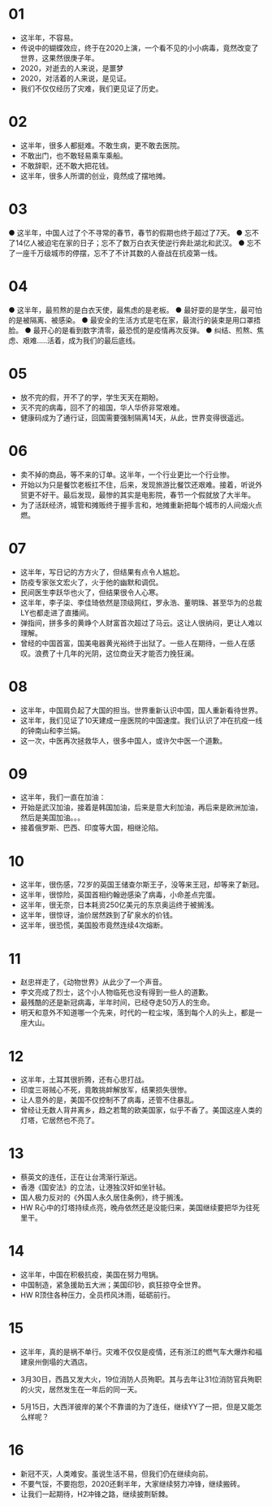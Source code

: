 # 01 
- 这半年，不容易。
- 传说中的蝴蝶效应，终于在2020上演，一个看不见的小小病毒，竟然改变了世界，这果然很庚子年。
- 2020，对逝去的人来说，是噩梦
- 2020，对活着的人来说，是见证。
- 我们不仅仅经历了灾难，我们更见证了历史。
 
# 02 
- 这半年，很多人都挺难。不敢生病，更不敢去医院。
- 不敢出门，也不敢轻易乘车乘船。
- 不敢辞职，还不敢大把花钱。 
- 这半年，很多人所谓的创业，竟然成了摆地摊。
 
# 03 
● 这半年，中国人过了个不寻常的春节，春节的假期也终于超过了7天。
● 忘不了14亿人被迫宅在家的日子；忘不了数万白衣天使逆行奔赴湖北和武汉。
● 忘不了一座千万级城市的停摆，忘不了不计其数的人奋战在抗疫第一线。
 
# 04 
● 这半年，最煎熬的是白衣天使，最焦虑的是老板。
● 最好耍的是学生，最可怕的是被隔离、被感染。
● 最安全的生活方式是宅在家，最流行的装束是用口罩捂脸。
● 最开心的是看到数字清零，最恐慌的是疫情再次反弹。
● 纠结、煎熬、焦虑、艰难.....活着，成为我们的最后底线。
 
# 05 
- 放不完的假，开不了的学，学生天天在期盼。
- 灭不完的病毒，回不了的祖国，华人华侨非常艰难。
- 健康码成为了通行证，回国需要强制隔离14天，从此，世界变得很遥远。

 

# 06 
- 卖不掉的商品，等不来的订单。这半年，一个行业更比一个行业惨。
- 开始以为只是餐饮老板扛不住，后来，发现旅游比餐饮还艰难。接着，听说外贸更不好干。最后发现，最惨的其实是电影院，春节一个假就放了大半年。 
- 为了活跃经济，城管和摊贩终于握手言和，地摊重新把每个城市的人间烟火点燃。
 

# 07 
- 这半年，写日记的方方火了，但结果有点令人尴尬。
- 防疫专家张文宏火了，火于他的幽默和调侃。
- 民间医生李跃华也火了，但结果很令人心寒。
- 这半年，李子柒、李佳琦依然是顶级网红，罗永浩、董明珠、甚至华为的总裁LY也都走进了直播间。
- 弹指间，拼多多的黄峥个人财富首次超过了马云。这让人很纳闷，更让人难以理解。
- 曾经的中国首富，国美电器黄光裕终于出狱了。一些人在期待，一些人在感叹。浪费了十几年的光阴，这位商业天才能否力挽狂澜。
 
# 08 
- 这半年，中国肩负起了大国的担当。世界重新认识中国，国人重新看待世界。
- 这半年，我们见证了10天建成一座医院的中国速度。我们认识了冲在抗疫一线的钟南山和李兰娟。
- 这一次，中医再次拯救华人，很多中国人，或许欠中医一个道歉。
 
# 09 
- 这半年，我们一直在加油：
- 开始是武汉加油，接着是韩国加油，后来是意大利加油，再后来是欧洲加油，然后是美国加油。。。
- 接着俄罗斯、巴西、印度等大国，相继沦陷。
 
# 10 
- 这半年，很伤感，72岁的英国王储查尔斯王子，没等来王冠，却等来了新冠。
- 这半年，很惊险，英国首相约翰逊感染了病毒，小命差点完蛋。
- 这半年，很无奈，日本耗资250亿美元的东京奥运终于被搁浅。
- 这半年，很惊讶，油价居然跌到了矿泉水的价钱。
- 这半年，很恐慌，美国股市竟然连续4次熔断。 
 
# 11 
- 赵忠祥走了，《动物世界》从此少了一个声音。
- 李文亮成了烈士，这个小人物临死也没有得到一些人的道歉。
- 最残酷的还是新冠病毒，半年时间，已经夺走50万人的生命。
- 明天和意外不知道哪一个先来，时代的一粒尘埃，落到每个人的头上，都是一座大山。
 
# 12 
- 这半年，土耳其很折腾，还有心思打战。
- 印度三哥贼心不死，竟敢挑衅解放军，结果损失很惨。
- 让人意外的是，美国不仅控制不了病毒，还管不住暴乱。
- 曾经让无数人背井离乡，趋之若鹜的欧美国家，似乎不香了。美国这座人类的灯塔，它居然也不亮了。
 
# 13 
- 蔡英文的连任，正在让台湾渐行渐远。
- 香港《国安法》的立法，让港独汉奸如坐针毡。 
- 国人极力反对的《外国人永久居住条例》，终于搁浅。
- HW R心中的灯塔持续点亮，晚舟依然还是没能归来，美国继续要把华为往死里干。
 
# 14 
- 这半年，中国在积极抗疫，美国在努力甩锅。
- 中国制造，紧急援助五大洲；美国印钞，疯狂掠夺全世界。
- HW R顶住各种压力，全员栉风沐雨，砥砺前行。
 
# 15 
- 这半年，真的是祸不单行。灾难不仅仅是疫情，还有浙江的燃气车大爆炸和福建泉州倒塌的大酒店。
- 3月30日，西昌又发大火，19位消防人员殉职。其与去年让31位消防官兵殉职的火灾，居然发生在一年后的同一天。

- 5月15日，大西洋彼岸的某个不靠谱的为了连任，继续YY了一把，但是又能怎么样呢？

 
# 16 
- 新冠不灭，人类难安。虽说生活不易，但我们仍在继续向前。
- 不要气馁，不要抱怨，2020还剩半年，大家继续努力冲锋，继续搬砖。
- 让我们一起期待，H2冲锋之路，继续披荆斩棘。
